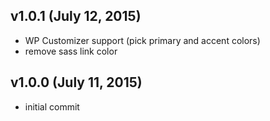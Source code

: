 ## v1.0.1 (July 12, 2015)
- WP Customizer support (pick primary and accent colors)
- remove sass link color


## v1.0.0 (July 11, 2015)
- initial commit